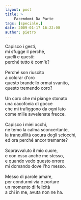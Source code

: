 ```yaml
---
layout: post
title: >
    Facendomi Da Parte
tags: [speciale,]
date: 2009-01-17 16:22:00
author: pietro
---
```

Capisco i gesti,<br/>mi sfugge il perché,<br/>quelli e questi:<br/>perché tutto è com'è?<br/><br/>Perché son riuscito<br/>a colorar d'oro<br/>questo brandello ormai svanito,<br/>questo tremendo coro?<br/><br/>Un coro che mi piange stonato<br/>una cacofonia di gocce<br/>che mi trafiggono da ogni lato<br/>come mille avvelenate frecce.<br/><br/>Capisco i miei occhi,<br/>ne temo la calma sconcertante,<br/>la tranquillità oscura degli sciocchi,<br/>ed ora perché ancor tremante?<br/><br/>Sopravvaluto il mio cuore,<br/>e con esso anche me stesso,<br/>e quando vedo questo orrore<br/>mi domando dove l'ho messo.<br/><br/>Messo di parole amare,<br/>per condurmi via e portare<br/>un momento di felicità<br/>a chi in me, avuta non ne ha.
